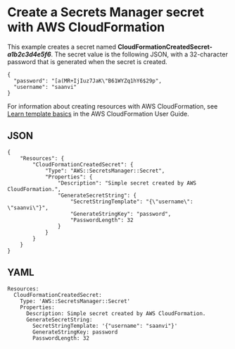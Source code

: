 # Create a Secrets Manager secret with AWS CloudFormation<a name="cfn-example_secret"></a>

This example creates a secret named **CloudFormationCreatedSecret\-*a1b2c3d4e5f6***\. The secret value is the following JSON, with a 32\-character password that is generated when the secret is created\.

```
{
  "password": "[a(MR+IjIuz7JaK\"B61WYZq1hY6$29p",
  "username": "saanvi"
}
```

For information about creating resources with AWS CloudFormation, see [Learn template basics](https://docs.aws.amazon.com/AWSCloudFormation/latest/UserGuide/gettingstarted.templatebasics.html) in the AWS CloudFormation User Guide\.

## JSON<a name="cfn-example_secret.json"></a>

```
{
    "Resources": {
        "CloudFormationCreatedSecret": {
            "Type": "AWS::SecretsManager::Secret",
            "Properties": {
                "Description": "Simple secret created by AWS CloudFormation.",
                "GenerateSecretString": {
                    "SecretStringTemplate": "{\"username\": \"saanvi\"}",
                    "GenerateStringKey": "password",
                    "PasswordLength": 32
                }
            }
        }
    }
}
```

## YAML<a name="cfn-example_secret.yaml"></a>

```
Resources:
  CloudFormationCreatedSecret:
    Type: 'AWS::SecretsManager::Secret'
    Properties:
      Description: Simple secret created by AWS CloudFormation.
      GenerateSecretString:
        SecretStringTemplate: '{"username": "saanvi"}'
        GenerateStringKey: password
        PasswordLength: 32
```
